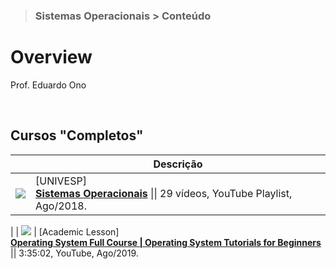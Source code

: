 > ### Sistemas Operacionais > Conteúdo

# Overview

Prof. Eduardo Ono

<br>

## Cursos "Completos"

|| Descrição |
| :-: | --- |
[![](https://img.youtube.com/vi/_J4CVHgXQ1c/default.jpg)](https://www.youtube.com/playlist?list=PLxI8Can9yAHeK7GUEGxMsqoPRmJKwI9Jw) | [UNIVESP] <br> [**Sistemas Operacionais**](https://www.youtube.com/playlist?list=PLxI8Can9yAHeK7GUEGxMsqoPRmJKwI9Jw) \|\| 29 vídeos, YouTube Playlist, Ago/2018.
|
| [![](https://img.youtube.com/vi/mXw9ruZaxzQ/default.jpg)](https://www.youtube.com/watch?v=mXw9ruZaxzQ "") | [Academic Lesson] <br> [**Operating System Full Course \| Operating System Tutorials for Beginners**](https://www.youtube.com/watch?v=mXw9ruZaxzQ) \|\| 3:35:02, YouTube, Ago/2019.

<br>
